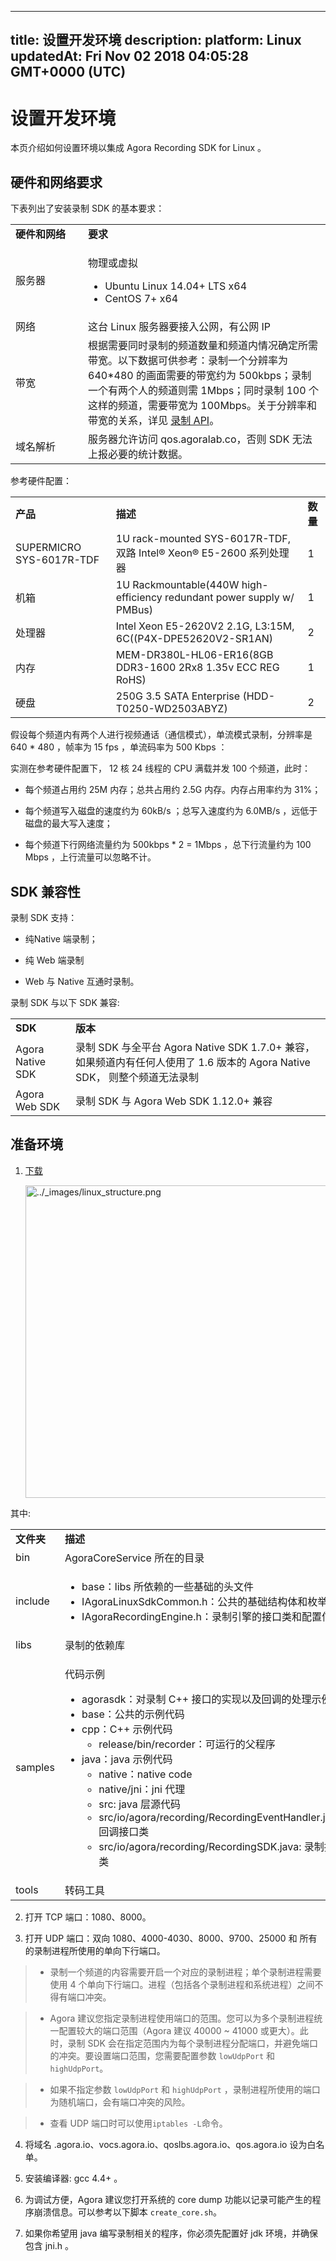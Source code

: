 
---
title: 设置开发环境
description: 
platform: Linux
updatedAt: Fri Nov 02 2018 04:05:28 GMT+0000 (UTC)
---
# 设置开发环境
本页介绍如何设置环境以集成 Agora Recording SDK for Linux 。

## 硬件和网络要求

下表列出了安装录制 SDK 的基本要求：

<table>
<colgroup>
<col/>
<col/>
</colgroup>
<tbody>
<tr><td width="100"><strong>硬件和网络</strong></td>
<td><strong>要求</strong></td>
</tr>
<tr><td>服务器</td>
<td><p>物理或虚拟</p>
<ul>
<li>Ubuntu Linux 14.04+ LTS x64</li>
<li>CentOS 7+ x64</li>
</ul>
</td>
</tr>
<tr><td>网络</td>
<td>这台 Linux 服务器要接入公网，有公网 IP</td>
</tr>
<tr><td>带宽</td>
<td>根据需要同时录制的频道数量和频道内情况确定所需带宽。以下数据可供参考：录制一个分辨率为 640*480 的画面需要的带宽约为 500kbps；录制一个有两个人的频道则需 1Mbps；同时录制 100 个这样的频道，需要带宽为 100Mbps。关于分辨率和带宽的关系，详见 <a href="../../cn/API%20Reference/recording_cpp.md"><span>录制 API</span></a>。</td>
</tr>
<tr><td>域名解析</td>
<td>服务器允许访问 qos.agoralab.co，否则 SDK 无法上报必要的统计数据。</td>
</tr>
</tbody>
</table>


参考硬件配置：

<table>
<colgroup>
<col/>
<col/>
<col/>
</colgroup>
<tbody>
<tr><td><strong>产品</strong></td>
<td><strong>描述</strong></td>
<td><strong>数量</strong></td>
</tr>
<tr><td>SUPERMICRO SYS-6017R-TDF</td>
<td>1U rack-mounted SYS-6017R-TDF, 双路 Intel® Xeon® E5-2600 系列处理器</td>
<td>1</td>
</tr>
<tr><td>机箱</td>
<td>1U Rackmountable(440W high-efficiency redundant power supply w/ PMBus)</td>
<td>1</td>
</tr>
<tr><td>处理器</td>
<td>Intel Xeon E5-2620V2 2.1G, L3:15M, 6C((P4X-DPE52620V2-SR1AN)</td>
<td>2</td>
</tr>
<tr><td>内存</td>
<td>MEM-DR380L-HL06-ER16(8GB DDR3-1600 2Rx8 1.35v ECC REG RoHS)</td>
<td>1</td>
</tr>
<tr><td>硬盘</td>
<td>250G 3.5 SATA Enterprise (HDD-T0250-WD2503ABYZ)</td>
<td>2</td>
</tr>
</tbody>
</table>



假设每个频道内有两个人进行视频通话（通信模式），单流模式录制，分辨率是 640 * 480 ，帧率为 15 fps ，单流码率为 500 Kbps ：

实测在参考硬件配置下， 12 核 24 线程的 CPU 满载并发 100 个频道，此时：

-   每个频道占用约 25M 内存；总共占用约 2.5G 内存。内存占用率约为 31%；

-   每个频道写入磁盘的速度约为 60kB/s ；总写入速度约为 6.0MB/s ，远低于磁盘的最大写入速度；

-   每个频道下行网络流量约为 500kbps \* 2 = 1Mbps ，总下行流量约为 100 Mbps ，上行流量可以忽略不计。


## SDK 兼容性

录制 SDK 支持：

-   纯Native 端录制；

-   纯 Web 端录制

-   Web 与 Native 互通时录制。


录制 SDK 与以下 SDK 兼容:

<table>
<colgroup>
<col/>
<col/>
</colgroup>
<tbody>
<tr><td><strong>SDK</strong></td>
<td><strong>版本</strong></td>
</tr>
<tr><td>Agora Native SDK</td>
<td>录制 SDK 与全平台 Agora Native SDK 1.7.0+ 兼容，如果频道内有任何人使用了 1.6 版本的 Agora Native SDK， 则整个频道无法录制</td>
</tr>
<tr><td>Agora Web SDK</td>
<td>录制 SDK 与 Agora Web SDK 1.12.0+ 兼容</td>
</tr>
</tbody>
</table>



## 准备环境

1.  [下载](https://docs.agora.io/cn/Agora%20Platform/downloads)

    <img alt="../_images/linux_structure.png" src="https://web-cdn.agora.io/docs-files/cn/linux_structure.png" style="width: 500.0px;"/>



其中:

<table>
<colgroup>
<col/>
<col/>
</colgroup>
<tbody>
<tr><td><strong>文件夹</strong></td>
<td><strong>描述</strong></td>
</tr>
<tr><td>bin</td>
<td>AgoraCoreService 所在的目录</td>
</tr>
<tr><td>include</td>
<td><ul>
<li>base：libs 所依赖的一些基础的头文件</li>
<li>IAgoraLinuxSdkCommon.h：公共的基础结构体和枚举值</li>
<li>IAgoraRecordingEngine.h：录制引擎的接口类和配置信息</li>
</ul>
</td>
</tr>
<tr><td>libs</td>
<td>录制的依赖库</td>
</tr>
<tr><td>samples</td>
<td><p>代码示例</p>
<ul>
<li>agorasdk：对录制 C++ 接口的实现以及回调的处理示例</li>
<li>base：公共的示例代码</li>
<li>cpp：C++ 示例代码<ul>
<li>release/bin/recorder：可运行的父程序</li>
</ul>
</li>
<li>java：java 示例代码<ul>
<li>native：native code</li>
<li>native/jni：jni 代理</li>
<li>src: java 层源代码</li>
<li>src/io/agora/recording/RecordingEventHandler.java: 回调接口类</li>
<li>src/io/agora/recording/RecordingSDK.java: 录制接口类</li>
</ul>
</li>
</ul>
</td>
</tr>
<tr><td>tools</td>
<td>转码工具</td>
</tr>
</tbody>
</table>



2.  打开 TCP 端口：1080、8000。

3.  打开 UDP 端口：双向 1080、4000-4030、8000、9700、25000 和 所有的录制进程所使用的单向下行端口。



> -   录制一个频道的内容需要开启一个对应的录制进程；单个录制进程需要使用 4 个单向下行端口。进程（包括各个录制进程和系统进程）之间不得有端口冲突。

> - Agora 建议您指定录制进程使用端口的范围。您可以为多个录制进程统一配置较大的端口范围（Agora 建议 40000 ~ 41000 或更大）。此时，录制 SDK 会在指定范围内为每个录制进程分配端口，并避免端口的冲突。要设置端口范围，您需要配置参数 `lowUdpPort` 和`highUdpPort`。

> -  如果不指定参数 `lowUdpPort` 和 `highUdpPort` ，录制进程所使用的端口为随机端口，会有端口冲突的风险。
 
> -   查看 UDP 端口时可以使用`iptables -L`命令。


4.  将域名 .agora.io、vocs.agora.io、qoslbs.agora.io、qos.agora.io 设为白名单。

5.  安装编译器: gcc 4.4+ 。

6.  为调试方便，Agora 建议您打开系统的 core dump 功能以记录可能产生的程序崩溃信息。可以参考以下脚本 `create_core.sh`。

7.  如果你希望用 java 编写录制相关的程序，你必须先配置好 jdk 环境，并确保包含 jni.h 。




